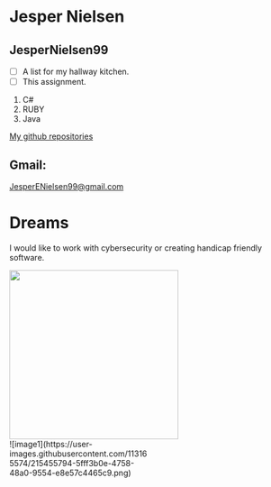 # Jesper Nielsen
## JesperNielsen99

- [ ] A list for my hallway kitchen.
- [ ] This assignment.

1. C#
2. RUBY
3. Java

[My github repositories](https://github.com/JesperNielsen99?tab=repositories)

## Gmail: 
JesperENielsen99@gmail.com

# Dreams
I would like to work with cybersecurity or creating handicap friendly software.

<img width="300px" src="https://user-images.githubusercontent.com/113165574/215455794-5fff3b0e-4758-48a0-9554-e8e57c4465c9.png"/>
<div style="width:50%">![image1](https://user-images.githubusercontent.com/113165574/215455794-5fff3b0e-4758-48a0-9554-e8e57c4465c9.png)

